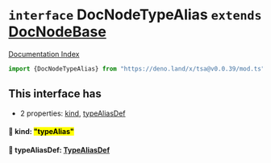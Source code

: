 # `interface` DocNodeTypeAlias `extends` [DocNodeBase](../private.interface.DocNodeBase/README.md)

[Documentation Index](../README.md)

```ts
import {DocNodeTypeAlias} from "https://deno.land/x/tsa@v0.0.39/mod.ts"
```

## This interface has

- 2 properties:
[kind](#-kind-typealias),
[typeAliasDef](#-typealiasdef-typealiasdef)


#### 📄 kind: <mark>"typeAlias"</mark>



#### 📄 typeAliasDef: [TypeAliasDef](../interface.TypeAliasDef/README.md)



